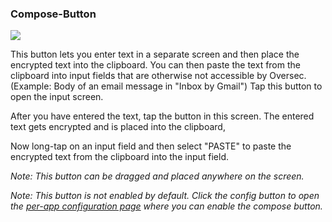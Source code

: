 <a name="button_compose"></a>
### Compose-Button
<div class="buttoncircle"><img src="ic_create_black_24dp.png"></img></div>


This button lets you enter text in a separate screen and then place the encrypted text into the clipboard.
You can then paste the text from the clipboard into input fields that are otherwise not accessible by Oversec.
(Example: Body of an email message in "Inbox by Gmail")
Tap this button to open the input screen. 

<a name="compose_encrypt_button"></a>
After you have entered the text, tap the button in this screen. The entered text gets encrypted and is placed into the clipboard,

<a name="paste_clipboard"></a>
Now long-tap on an input field and then select "PASTE" to paste the encrypted text from the clipboard into the input field.

*Note: This button can be dragged and placed anywhere on the screen.*

*Note: This button is not enabled by default. Click the config button to open the [per-app configuration page](/setup/per-app-config/) where you can enable the compose button.*
